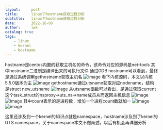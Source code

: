 ```yaml
---
layout:     post
title:      linux下hostname获取过程分析
subtitle:   linux下hostname获取过程分析
date:       2022-10-08
author:     lwk
catalog: true
tags:
    - linux
    - kernel
    - hostname
---
```


hostname是centos内置的获取主机名的命令，该命令对应的源码是net-tools
其中hostname二进制是编译出来的可执行文件
通过GDB hostname可以看到，最终是通过系统调用gethostname获取主机名
![image](https://user-images.githubusercontent.com/36918717/194737638-fc8b0eb7-72b0-4ccb-9c51-b08650ed6605.png)
看下内核源码，本文以内核5.5.0版本为主
![image](https://user-images.githubusercontent.com/36918717/194737643-ffe5ff5f-b961-4a04-9260-86f6664bedfa.png)
gethostname通过utsname获取对应nodename，结构是struct new_utsname
![image](https://user-images.githubusercontent.com/36918717/194737645-ab78c51a-377f-4db1-81ba-4a693b65767b.png)
从utsname函数可以看出，是通过获取current这个task_struct的nsproxy->uts_ns->name成员从而返回主机信息
![image](https://user-images.githubusercontent.com/36918717/194737652-a679dc67-bccf-426a-ac48-6f4737483d4f.png)
![image](https://user-images.githubusercontent.com/36918717/194737655-db8f84c0-2293-42a2-922f-de8a5afe13ec.png)
其中count表示的是进程数，增加一个进程count数就加一
![image](https://user-images.githubusercontent.com/36918717/194737660-2aea9d1a-e982-4d2d-b011-dab2bde03954.png)
![image](https://user-images.githubusercontent.com/36918717/194737665-a444bed8-eba2-43ff-8611-a98bff9534b8.png)

这里还涉及到一个kernel的知识点就是namespace，hostname涉及到了kernel的UTS namespace，关于namespace本文不做阐述，以后有机会再详细分析
